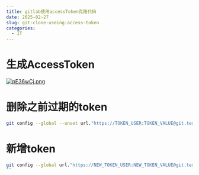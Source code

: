 ```yaml
---
title: gitlab使用accessToken克隆代码
date: 2025-02-27
slug: git-clone-useing-access-token
categories:
  - IT
---
```


# 生成AccessToken

[![pE36wCj.png](https://s21.ax1x.com/2025/02/27/pE36wCj.png)](https://imgse.com/i/pE36wCj)


# 删除之前过期的token

```bash
git config --global --unset url."https://TOKEN_USER:TOKEN_VALUE@git.test.com/abcdef".insteadof
```


# 新增token

```bash
git config --global url."https://NEW_TOKEN_USER:NEW_TOKEN_VALUE@git.test.com/abcde".insteadof git@git.test.com:abcde
``
